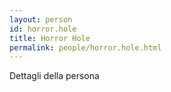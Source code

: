 ```yaml
---
layout: person
id: horror.hole
title: Horror Hole
permalink: people/horror.hole.html
---
```


Dettagli della persona